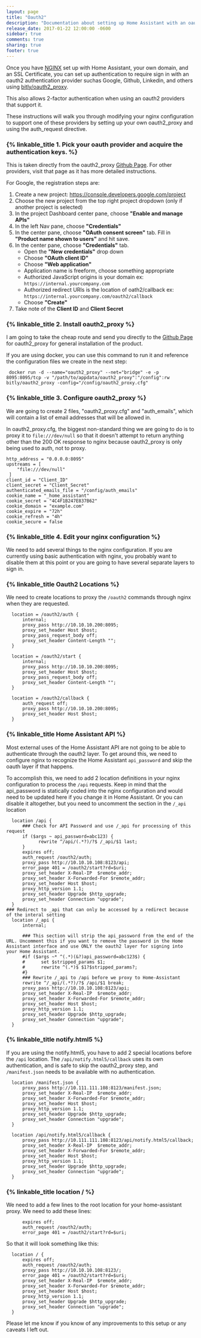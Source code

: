```yaml
---
layout: page
title: "Oauth2"
description: "Documentation about setting up Home Assistant with an oauth2 Auth provider using nginx and bitly/oauth2_proxy."
release_date: 2017-01-22 12:00:00 -0600
sidebar: true
comments: true
sharing: true
footer: true
---
```


Once you have [NGINX](https://home-assistant.io/ecosystem/nginx/) set up with Home Assistant, your own domain, and an SSL Certificate, you can set up authentication to require sign in with an oauth2 authentication provider suchas Google, Github, Linkedin, and others using [bitly/oauth2_proxy](https://github.com/bitly/oauth2_proxy).

This also allows 2-factor authentication when using an oauth2 providers that support it.

These instructions will walk you through modifying your nginx configuration to support one of these providers by setting up your own oauth2_proxy and using the auth_request directive.

### {% linkable_title 1. Pick your oauth provider and acquire the authentication keys. %}

This is taken directly from the oauth2_proxy [Github Page](https://github.com/bitly/oauth2_proxy). For other providers, visit that page as it has more detailed instructions.

For Google, the registration steps are:

1. Create a new project: https://console.developers.google.com/project
2. Choose the new project from the top right project dropdown (only if another project is selected)
3. In the project Dashboard center pane, choose **"Enable and manage APIs"**
4. In the left Nav pane, choose **"Credentials"**
5. In the center pane, choose **"OAuth consent screen"** tab. Fill in **"Product name shown to users"** and hit save.
6. In the center pane, choose **"Credentials"** tab.
   * Open the **"New credentials"** drop down
   * Choose **"OAuth client ID"**
   * Choose **"Web application"**
   * Application name is freeform, choose something appropriate
   * Authorized JavaScript origins is your domain ex: `https://internal.yourcompany.com`
   * Authorized redirect URIs is the location of oath2/callback ex: `https://internal.yourcompany.com/oauth2/callback`
   * Choose **"Create"**
4. Take note of the **Client ID** and **Client Secret**

### {% linkable_title 2. Install oauth2_proxy %}

I am going to take the cheap route and send you directly to the [Github Page](https://github.com/bitly/oauth2_proxy) for oauth2_proxy for general installation of the product.

If you are using docker, you can use this command to run it and reference the configuration files we create in the next step:

```
 docker run -d --name="oauth2_proxy" --net="bridge" -e -p 8095:8095/tcp -v "/path/to/appdata/oauth2_proxy":"/config":rw bitly/oauth2_proxy -config="/config/oauth2_proxy.cfg"
```

### {% linkable_title 3. Configure oauth2_proxy %}

We are going to create 2 files, "oauth2_proxy.cfg" and "auth_emails", which will contain a list of email addresses that will be allowed in.

In oauth2_proxy.cfg, the biggest non-standard thing we are going to do is to proxy it to `file:///dev/null` so that it doesn't attempt to return anything other than the 200 OK response to nginx because oauth2_proxy is only being used to auth, not to proxy.

```
http_address = "0.0.0.0:8095"
upstreams = [
    "file:///dev/null"
 ]
client_id = "Client_ID"
client_secret = "Client_Secret"
authenticated_emails_file = "/config/auth_emails"
cookie_name = "_home_assistant"
cookie_secret = "4C4F1B247E837B62"
cookie_domain = "example.com"
cookie_expire = "72h"
cookie_refresh = "4h"
cookie_secure = false
```

### {% linkable_title 4. Edit your nginx configuration %}

We need to add several things to the nginx configuration. If you are currently using basic authentication with nginx, you probably want to disable them at this point or you are going to have several separate layers to sign in.

### {% linkable_title Oauth2 Locations %}

We need to create locations to proxy the `/oauth2` commands through nginx when they are requested.
```
  location = /oauth2/auth {
      internal;
      proxy_pass http://10.10.10.200:8095;
      proxy_set_header Host $host;
      proxy_pass_request_body off;
      proxy_set_header Content-Length "";
  }

  location = /oauth2/start {
      internal;
      proxy_pass http://10.10.10.200:8095;
      proxy_set_header Host $host;
      proxy_pass_request_body off;
      proxy_set_header Content-Length "";
  }
  
  location = /oauth2/callback {
      auth_request off;
      proxy_pass http://10.10.10.200:8095;
      proxy_set_header Host $host;
  }
```  

### {% linkable_title Home Assistant API %}

Most external uses of the Home Assistant API are not going to be able to authenticate through the oauth2 layer. To get around this, we need to configure nginx to recognize the Home Assistant `api_password` and skip the oauth layer if that happens.

To accomplish this, we need to add 2 location definitions in your nginx configuration to process the `/api` requests. Keep in mind that the api_password is statically coded into the nginx configuration and would need to be updated here if you change it in Home Assistant. Or you can disable it altogether, but you need to uncomment the section in the `/_api` location

```
  location /api {
      ### Check for API Password and use /_api for processing of this request
      if ($args ~ api_password=abc123) {
            rewrite ^/api/(.*?)/?$ /_api/$1 last;
      }
      expires off;
      auth_request /oauth2/auth;
      proxy_pass http://10.10.10.108:8123/api;
      error_page 401 = /oauth2/start?rd=$uri;
      proxy_set_header X-Real-IP  $remote_addr;
      proxy_set_header X-Forwarded-For $remote_addr;
      proxy_set_header Host $host;
      proxy_http_version 1.1;
      proxy_set_header Upgrade $http_upgrade;
      proxy_set_header Connection "upgrade";
  }
### Redirect to _api that can only be accessed by a redirect because of the interal setting
  location /_api {
      internal;

      ### This section will strip the api_password from the end of the URL. Uncomment this if you want to remove the password in the Home Assistant interface and use ONLY the oauth2 layer for signing into your Home Assistant.
      #if ($args ~* ^(.*)(&?)api_password=abc123$) {
      #      set $stripped_params $1;
      #      rewrite ^(.*)$ $1?$stripped_params?;
      #}
      ### Rewrite /_api to /api before we proxy to Home-Assistant
      rewrite ^/_api/(.*?)/?$ /api/$1 break;
      proxy_pass http://10.10.10.108:8123/api;
      proxy_set_header X-Real-IP  $remote_addr;
      proxy_set_header X-Forwarded-For $remote_addr;
      proxy_set_header Host $host;
      proxy_http_version 1.1;
      proxy_set_header Upgrade $http_upgrade;
      proxy_set_header Connection "upgrade";
  }
```

### {% linkable_title notify.html5 %}

If you are using the notify.html5, you have to add 2 special locations before the `/api` location. The `/api/notify.html5/callback` uses its own authentication, and is safe to skip the oauth2_proxy step, and `/manifest.json` needs to be available with no authentication.

```
  location /manifest.json {
      proxy_pass http://10.111.111.108:8123/manifest.json;
      proxy_set_header X-Real-IP  $remote_addr;
      proxy_set_header X-Forwarded-For $remote_addr;
      proxy_set_header Host $host;
      proxy_http_version 1.1;
      proxy_set_header Upgrade $http_upgrade;
      proxy_set_header Connection "upgrade";
  }
  
  location /api/notify.html5/callback {
      proxy_pass http://10.111.111.108:8123/api/notify.html5/callback;
      proxy_set_header X-Real-IP  $remote_addr;
      proxy_set_header X-Forwarded-For $remote_addr;
      proxy_set_header Host $host;
      proxy_http_version 1.1;
      proxy_set_header Upgrade $http_upgrade;
      proxy_set_header Connection "upgrade";
  }

```

### {% linkable_title location / %}

We need to add a few lines to the root location for your home-assistant proxy. We need to add these lines:

```
      expires off;
      auth_request /oauth2/auth;
      error_page 401 = /oauth2/start?rd=$uri;
```

So that it will look something like this:

```
  location / {
      expires off;
      auth_request /oauth2/auth;
      proxy_pass http://10.10.10.108:8123/;
      error_page 401 = /oauth2/start?rd=$uri;
      proxy_set_header X-Real-IP  $remote_addr;
      proxy_set_header X-Forwarded-For $remote_addr;
      proxy_set_header Host $host;
      proxy_http_version 1.1;
      proxy_set_header Upgrade $http_upgrade;
      proxy_set_header Connection "upgrade";
  }
```

Please let me know if you know of any improvements to this setup or any caveats I left out.
